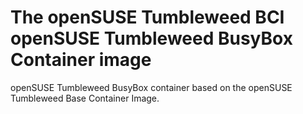 # The openSUSE Tumbleweed BCI openSUSE Tumbleweed BusyBox Container image

openSUSE Tumbleweed BusyBox container based on the openSUSE Tumbleweed Base Container Image.
